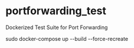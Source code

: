 # portforwarding_test

Dockerized Test Suite for Port Forwarding

sudo docker-compose up --build --force-recreate
